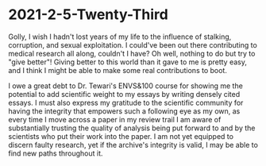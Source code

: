 # 2021-2-5-Twenty-Third

Golly, I wish I hadn't lost years of my life to the influence of stalking, corruption, and sexual exploitation.  I could've been out there contributing to medical research all along, couldn't I have?  Oh well, nothing to do but try to "give better"!  Giving better to this world than it gave to me is pretty easy, and I think I might be able to make some real contributions to boot.

I owe a great debt to Dr. Tewari's ENVS&100 course for showing me the potential to add scientific weight to my essays by writing densely cited essays.  I must also express my gratitude to the scientific community for having the integrity that empowers such a following eye as my own, as every time I move across a paper in my review trail I am aware of substantially trusting the quality of analysis being put forward to and by the scientists who put their work into the paper.  I am not yet equipped to discern faulty research, yet if the archive's integrity is valid, I may be able to find new paths throughout it.